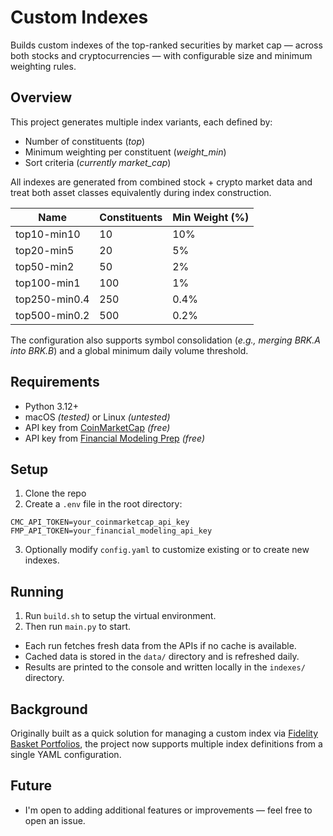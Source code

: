 # Custom Indexes

Builds custom indexes of the top-ranked securities by market cap — across both stocks and cryptocurrencies — with
configurable size and minimum weighting rules.

## Overview

This project generates multiple index variants, each defined by:

- Number of constituents (_top_)
- Minimum weighting per constituent (_weight_min_)
- Sort criteria (_currently market_cap_)

All indexes are generated from combined stock + crypto market data and treat both asset classes equivalently during
index construction.

| Name          | Constituents | Min Weight (%) |
|---------------|--------------|----------------| 
| top10-min10   | 10           | 10%            |
| top20-min5    | 20           | 5%             |
| top50-min2    | 50           | 2%             |
| top100-min1   | 100          | 1%             |
| top250-min0.4 | 250          | 0.4%           |
| top500-min0.2 | 500          | 0.2%           |

The configuration also supports symbol consolidation (_e.g., merging BRK.A into BRK.B_) and a global minimum daily
volume threshold.

## Requirements

- Python 3.12+
- macOS _(tested)_ or Linux _(untested)_
- API key from [CoinMarketCap](https://coinmarketcap.com/api/) _(free)_
- API key from [Financial Modeling Prep](https://site.financialmodelingprep.com) _(free)_

## Setup

1. Clone the repo
2. Create a `.env` file in the root directory:

```dotenv
CMC_API_TOKEN=your_coinmarketcap_api_key
FMP_API_TOKEN=your_financial_modeling_api_key
```

3. Optionally modify `config.yaml` to customize existing or to create new indexes.

## Running

1. Run `build.sh` to setup the virtual environment.
2. Then run `main.py` to start.

- Each run fetches fresh data from the APIs if no cache is available.
- Cached data is stored in the `data/` directory and is refreshed daily.
- Results are printed to the console and written locally in the `indexes/` directory.

## Background

Originally built as a quick solution for managing a custom index
via [Fidelity Basket Portfolios](https://www.fidelity.com/direct-indexing/customized-investing/overview), the project
now supports multiple index definitions from a single YAML configuration.

## Future

- I'm open to adding additional features or improvements — feel free to open an issue.